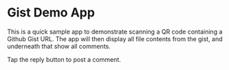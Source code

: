 # Gist Demo App

This is a quick sample app to demonstrate scanning a QR code containing a Github Gist URL. The app will then display all file contents from the gist, and underneath that show all comments.

Tap the reply button to post a comment.
